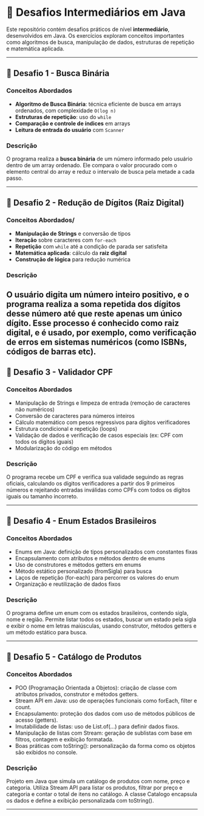 # 🚀 Desafios Intermediários em Java

Este repositório contém desafios práticos de nível **intermediário**, desenvolvidos em Java. Os exercícios exploram conceitos importantes como algoritmos de busca, manipulação de dados, estruturas de repetição e matemática aplicada.

---

## 📌 Desafio 1 - Busca Binária

### Conceitos Abordados
- **Algoritmo de Busca Binária**: técnica eficiente de busca em arrays ordenados, com complexidade `O(log n)`
- **Estruturas de repetição**: uso do `while`
- **Comparação e controle de índices** em arrays
- **Leitura de entrada do usuário** com `Scanner`

### Descrição

O programa realiza a **busca binária** de um número informado pelo usuário dentro de um array ordenado. Ele compara o valor procurado com o elemento central do array e reduz o intervalo de busca pela metade a cada passo.

---

## 📌 Desafio 2 - Redução de Dígitos (Raiz Digital)

### Conceitos Abordados/
- **Manipulação de Strings** e conversão de tipos
- **Iteração** sobre caracteres com `for-each`
- **Repetição** com `while` até a condição de parada ser satisfeita
- **Matemática aplicada**: cálculo da **raiz digital**
- **Construção de lógica** para redução numérica
### Descrição

O usuário digita um número inteiro positivo, e o programa realiza a soma repetida dos dígitos desse número até que reste apenas um único dígito.
Esse processo é conhecido como raiz digital, e é usado, por exemplo, como verificação de erros em sistemas numéricos (como ISBNs, códigos de barras etc).
---

## 📌 Desafio 3 - Validador CPF

### Conceitos Abordados
- Manipulação de Strings e limpeza de entrada (remoção de caracteres não numéricos)
- Conversão de caracteres para números inteiros
- Cálculo matemático com pesos regressivos para dígitos verificadores
- Estrutura condicional e repetição (loops)
- Validação de dados e verificação de casos especiais (ex: CPF com todos os dígitos iguais)
- Modularização do código em métodos

### Descrição
O programa recebe um CPF e verifica sua validade seguindo as regras oficiais, calculando os dígitos verificadores a partir dos 9 primeiros números e rejeitando entradas inválidas como CPFs com todos os dígitos iguais ou tamanho incorreto.

---
## 📌 Desafio 4 - Enum Estados Brasileiros

### Conceitos Abordados
- Enums em Java: definição de tipos personalizados com constantes fixas
- Encapsulamento com atributos e métodos dentro de enums
- Uso de construtores e métodos getters em enums
- Método estático personalizado (fromSigla) para busca
- Laços de repetição (for-each) para percorrer os valores do enum
- Organização e reutilização de dados fixos

### Descrição
O programa define um enum com os estados brasileiros, contendo sigla, nome e região. Permite listar todos os estados, buscar um estado pela sigla e exibir o nome em letras maiúsculas, usando construtor, métodos getters e um método estático para busca.

---


## 📌 Desafio 5 - Catálogo de Produtos

### Conceitos Abordados
- POO (Programação Orientada a Objetos): criação de classe com atributos privados, construtor e métodos getters.
- Stream API em Java: uso de operações funcionais como forEach, filter e count.
- Encapsulamento: proteção dos dados com uso de métodos públicos de acesso (getters).
- Imutabilidade de listas: uso de List.of(...) para definir dados fixos.
- Manipulação de listas com Stream: geração de sublistas com base em filtros, contagem e exibição formatada.
- Boas práticas com toString(): personalização da forma como os objetos são exibidos no console.

### Descrição
Projeto em Java que simula um catálogo de produtos com nome, preço e categoria. Utiliza Stream API para listar os produtos, filtrar por preço e categoria e contar o total de itens no catálogo.
A classe Catalogo encapsula os dados e define a exibição personalizada com toString().

---